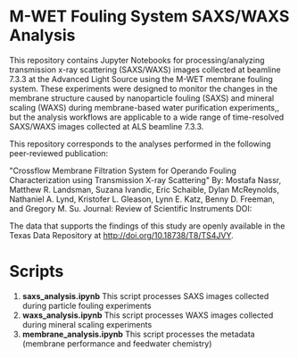 # M-WET Fouling System SAXS/WAXS Analysis
This repository contains Jupyter Notebooks for processing/analyzing transmission x-ray scattering (SAXS/WAXS) images collected at beamline 7.3.3 at the Advanced Light Source using the M-WET membrane fouling system. These experiments were designed to monitor the changes in the membrane structure caused by nanoparticle fouling (SAXS) and mineral scaling (WAXS) during membrane-based water purification experiments,, but the analysis workflows are applicable to a wide range of time-resolved SAXS/WAXS images collected at ALS beamline 7.3.3.

This repository corresponds to the analyses performed in the following peer-reviewed publication:

"Crossflow Membrane Filtration System for Operando Fouling Characterization using Transmission X-ray Scattering"
By: Mostafa Nassr, Matthew R. Landsman, Suzana Ivandic, Eric Schaible, Dylan McReynolds, Nathaniel A. Lynd, Kristofer L. Gleason, Lynn E. Katz, Benny D. Freeman, and Gregory M. Su. 
Journal: Review of Scientific Instruments
DOI: 

The data that supports the findings of this study are openly available in the Texas Data Repository at http://doi.org/10.18738/T8/TS4JVY.


# Scripts
1. **saxs_analysis.ipynb**  This script processes SAXS images collected during particle fouling experiments
2. **waxs_analysis.ipynb**  This script processes WAXS images collected during mineral scaling experiments
3. **membrane_analysis.ipynb**  This script processes the metadata (membrane performance and feedwater chemistry) 


